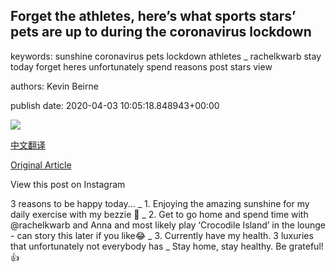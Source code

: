 ## Forget the athletes, here’s what sports stars’ pets are up to during the coronavirus lockdown

keywords: sunshine coronavirus pets lockdown athletes _ rachelkwarb stay today forget heres unfortunately spend reasons post stars view

authors: Kevin Beirne

publish date: 2020-04-03 10:05:18.848943+00:00

![](https://ichef.bbci.co.uk/images/ic/704xn/p088kjr8.jpg)

[中文翻译](Forget%20the%20athletes%2C%20here%E2%80%99s%20what%20sports%20stars%E2%80%99%20pets%20are%20up%20to%20during%20the%20coronavirus%20lockdown_zh.md)

[Original Article](https://www.bbc.co.uk/bbcthree/article/1e8d4725-f857-4a8f-adb7-e57b7c6c3764)

View this post on Instagram

3 reasons to be happy today... _ 1. Enjoying the amazing sunshine for my daily exercise with my bezzie 🐶 _ 2. Get to go home and spend time with @rachelkwarb and Anna and most likely play ‘Crocodile Island’ in the lounge - can story this later if you like😂 _ 3. Currently have my health. 3 luxuries that unfortunately not everybody has _ Stay home, stay healthy. Be grateful\! 👍
